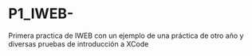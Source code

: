 # P1_IWEB-
Primera practica de IWEB con un ejemplo de una práctica de otro año y diversas pruebas de introducción a XCode
